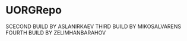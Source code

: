 # UORGRepo
SCECOND BUILD BY ASLANIRKAEV
THIRD BUILD BY MIKOSALVARENS
FOURTH BUILD BY ZELIMHANBARAHOV
